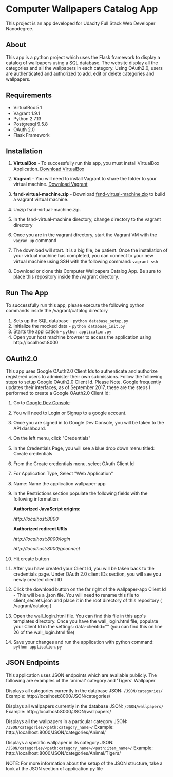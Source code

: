# Computer Wallpapers Catalog App
This project is an app developed for Udacity Full Stack Web Developer Nanodegree.

## About
This app is a python project which uses the Flask framework to display a catalog of wallpapers using a SQL database. The website display all the categories and all the wallpapers in each category. Using OAuth2.0, users are authenticated and authorized to add, edit or delete categories and wallpapers.

## Requirements
* VirtualBox 5.1
* Vagrant 1.9.1
* Python 2.7.13
* Postgresql 9.5.8
* OAuth 2.0
* Flask Framework

## Installation

1. **VirtualBox** - To successfully run this app, you must install VirtualBox Application. [Download VirtualBox](https://www.virtualbox.org/wiki/Downloads)

2. **Vagrant** - You will need to install Vagrant to share the folder to your virtual machine. [Download Vagrant](https://www.vagrantup.com/downloads.html)

3. **fsnd-virtual-machine.zip** - Download [fsnd-virtual-machine.zip](https://d17h27t6h515a5.cloudfront.net/topher/2017/August/59822701_fsnd-virtual-machine/fsnd-virtual-machine.zip) to build a vagrant virtual machine.

4. Unzip fsnd-virtual-machine.zip.

5. In the fsnd-virtual-machine directory, change directory to the vagrant directory

6. Once you are in the vagrant directory, start the Vagrant VM with the `vagran up` command

7. The download will start. It is a big file, be patient. Once the installation of your virtual machine has completed, you can connect to your new virtual machine using SSH with the following command: `vagrant ssh`

8. Download or clone this Computer Wallpapers Catalog App. Be sure to place this repository inside the /vagrant directory.

## Run The App
To successfully run this app, please execute the following python commands inside the /vagrant/catalog directory

1. Sets up the SQL database - `python database_setup.py`
2. Initialize the mocked data - `python database_init.py`
3. Starts the application - `python application.py`
4. Open your host machine browser to access the application using http://localhost:8000


## OAuth2.0
This app uses Google OAuth2.0 Client Ids to authenticate and authorize registered users to administer their own submissions. Follow the following steps to setup Google OAuth2.0 Client Id. Please Note. Google frequently updates their interfaces, as of September 2017, these are the steps I performed to create a Google OAuth2.0 Client Id:

1. Go to [Google Dev Console](https://console.developers.google.com)
2. You will need to Login or Signup to a google account.
3. Once you are signed in to Google Dev Console, you will be taken to the API dashboard.
4. On the left menu, click "Credentials"
5. In the Credentials Page, you will see a blue drop down menu titled: Create credentials
6. From the Create credentials menu, select OAuth Client Id
7. For Application Type, Select "Web Application"
8. Name: Name the application wallpaper-app
9. In the Restrictions section populate the following fields with the following information:

    **Authorized JavaScript origins:**

      <em>http://localhost:8000</em>

    **Authorized redirect URIs**

      <em>http://localhost:8000/login</em>

      <em>http://localhost:8000/gconnect</em>

10. Hit create button
11. After you have created your Client Id, you will be taken back to the credentials page. Under OAuth 2.0 client IDs section, you will see you newly created client ID
12. Click the download button on the far right of the wallpaper-app Client Id - This will be a .json file. You will need to rename this file to client_secrets.json and place it in the root directory of this repository ( /vagrant/catalog )
13. Open the wall_login.html file. You can find this file in this app's templates directory. Once you have the wall_login.html file, populate your Client Id in the settings: data-clientid="" (you can find this on line 26 of the wall_login.html file)
14. Save your changes and run the application with python command: `python application.py`


## JSON Endpoints
This application uses JSON endpoints which are available publicly. The following are examples of the 'animal' category and 'Tigers' Wallpaper

Displays all categories currently in the database
JSON: `/JSON/categories/`
Example: http://localhost:8000/JSON/categories/

Displays all wallpapers currently in the database
JSON: `/JSON/wallpapers/`
Example: http://localhost:8000/JSON/wallpapers/

Displays all the wallpapers in a particular category
JSON: `/JSON/categories/<path:category_name>/`
Example: http://localhost:8000/JSON/categories/Animal/

Displays a specific wallpaper in its category
JSON: `/JSON/categories/<path:category_name>/<path:item_name>/`
Example: http://localhost:8000/JSON/categories/Animal/Tigers/

NOTE: For more information about the setup of the JSON structure, take a look at the JSON section of application.py file
